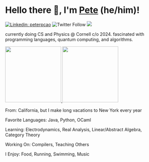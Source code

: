 # Hello there 👋, I'm [Pete](mailto:peterspellingbee@gmail.com) (he/him)!

[![Linkedin: peterpcao](https://img.shields.io/badge/-Hey,listen!-blue?style=flat-square&logo=Linkedin&logoColor=white&link=https://https://www.linkedin.com/in/peterpcao/)](https://www.linkedin.com/in/peterpcao/) ![Twitter Follow](https://img.shields.io/twitter/follow/peter_p_cao?style=social) ![](https://komarev.com/ghpvc/?username=petecao&color=blueviolet)

currently doing CS and Physics @ Cornell c/o 2024. fascinated with programming languages, quantum computing, and algorithms.

<a href="https://github.com/petecao">
  <img height="180em" src="https://github-readme-stats.vercel.app/api?username=petecao&show_icons=true&theme=gruvbox" />
  <img height="180em" src="https://github-readme-stats-eight-theta.vercel.app/api/top-langs/?username=petecao&theme=gruvbox&layout=compact" />
</a>

From: California, but I make long vacations to New York every year

Favorite Languages: Java, Python, OCaml

Learning: Electrodynamics, Real Analysis, Linear/Abstract Algebra, Category Theory

Working On: Compilers, Teaching Others

I Enjoy: Food, Running, Swimming, Music


<!--
**petecao/petecao** is a ✨ _special_ ✨ repository because its `README.md` (this file) appears on your GitHub profile.

Here are some ideas to get you started:

- 🔭 I’m currently working on ...
- 🌱 I’m currently learning ...
- 👯 I’m looking to collaborate on ...
- 🤔 I’m looking for help with ...
- 💬 Ask me about ...
- 📫 How to reach me: ...
- 😄 Pronouns: ...
- ⚡ Fun fact: ...
-->
